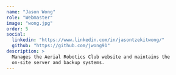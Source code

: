 ```yaml
---
name: "Jason Wong"
role: "Webmaster"
image: "wong.jpg"
order: 5
social:
  linkedin: "https://www.linkedin.com/in/jasontzekitwong/" 
  github: "https://github.com/jwong91"
description: >
  Manages the Aerial Robotics Club website and maintains the
  on-site server and backup systems.
---
```

